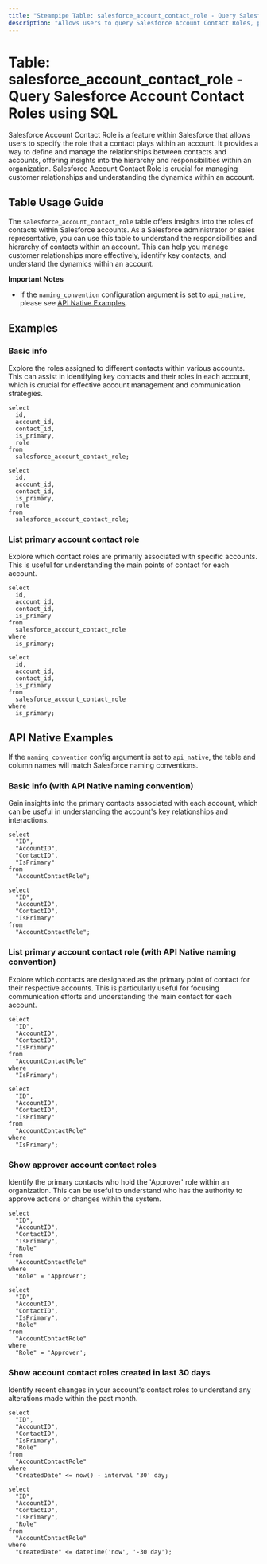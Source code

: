 ```yaml
---
title: "Steampipe Table: salesforce_account_contact_role - Query Salesforce Account Contact Roles using SQL"
description: "Allows users to query Salesforce Account Contact Roles, providing specific details about the role of a contact within an account."
---
```


# Table: salesforce_account_contact_role - Query Salesforce Account Contact Roles using SQL

Salesforce Account Contact Role is a feature within Salesforce that allows users to specify the role that a contact plays within an account. It provides a way to define and manage the relationships between contacts and accounts, offering insights into the hierarchy and responsibilities within an organization. Salesforce Account Contact Role is crucial for managing customer relationships and understanding the dynamics within an account.

## Table Usage Guide

The `salesforce_account_contact_role` table offers insights into the roles of contacts within Salesforce accounts. As a Salesforce administrator or sales representative, you can use this table to understand the responsibilities and hierarchy of contacts within an account. This can help you manage customer relationships more effectively, identify key contacts, and understand the dynamics within an account.

**Important Notes**
- If the `naming_convention` configuration argument is set to `api_native`, please see [API Native Examples](https://hub.steampipe.io/plugins/turbot/salesforce/tables/salesforce_account#api_native_examples).

## Examples

### Basic info
Explore the roles assigned to different contacts within various accounts. This can assist in identifying key contacts and their roles in each account, which is crucial for effective account management and communication strategies.

```sql+postgres
select
  id,
  account_id,
  contact_id,
  is_primary,
  role
from
  salesforce_account_contact_role;
```

```sql+sqlite
select
  id,
  account_id,
  contact_id,
  is_primary,
  role
from
  salesforce_account_contact_role;
```

### List primary account contact role
Explore which contact roles are primarily associated with specific accounts. This is useful for understanding the main points of contact for each account.

```sql+postgres
select
  id,
  account_id,
  contact_id,
  is_primary
from
  salesforce_account_contact_role
where
  is_primary;
```

```sql+sqlite
select
  id,
  account_id,
  contact_id,
  is_primary
from
  salesforce_account_contact_role
where
  is_primary;
```

## API Native Examples

If the `naming_convention` config argument is set to `api_native`, the table and column names will match Salesforce naming conventions.

### Basic info (with API Native naming convention)
Gain insights into the primary contacts associated with each account, which can be useful in understanding the account's key relationships and interactions.

```sql+postgres
select
  "ID",
  "AccountID",
  "ContactID",
  "IsPrimary"
from
  "AccountContactRole";
```

```sql+sqlite
select
  "ID",
  "AccountID",
  "ContactID",
  "IsPrimary"
from
  "AccountContactRole";
```

### List primary account contact role (with API Native naming convention)
Explore which contacts are designated as the primary point of contact for their respective accounts. This is particularly useful for focusing communication efforts and understanding the main contact for each account.

```sql+postgres
select
  "ID",
  "AccountID",
  "ContactID",
  "IsPrimary"
from
  "AccountContactRole"
where
  "IsPrimary";
```

```sql+sqlite
select
  "ID",
  "AccountID",
  "ContactID",
  "IsPrimary"
from
  "AccountContactRole"
where
  "IsPrimary";
```

### Show approver account contact roles
Identify the primary contacts who hold the 'Approver' role within an organization. This can be useful to understand who has the authority to approve actions or changes within the system.

```sql+postgres
select
  "ID",
  "AccountID",
  "ContactID",
  "IsPrimary",
  "Role"
from
  "AccountContactRole"
where
  "Role" = 'Approver';
```

```sql+sqlite
select
  "ID",
  "AccountID",
  "ContactID",
  "IsPrimary",
  "Role"
from
  "AccountContactRole"
where
  "Role" = 'Approver';
```

### Show account contact roles created in last 30 days
Identify recent changes in your account's contact roles to understand any alterations made within the past month.

```sql+postgres
select
  "ID",
  "AccountID",
  "ContactID",
  "IsPrimary",
  "Role"
from
  "AccountContactRole"
where
  "CreatedDate" <= now() - interval '30' day;
```

```sql+sqlite
select
  "ID",
  "AccountID",
  "ContactID",
  "IsPrimary",
  "Role"
from
  "AccountContactRole"
where
  "CreatedDate" <= datetime('now', '-30 day');
```